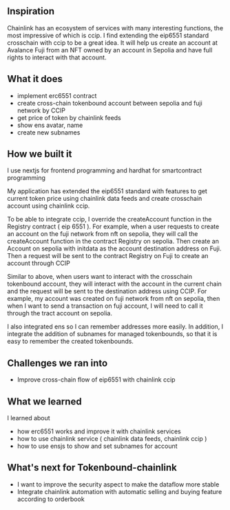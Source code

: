 ## Inspiration
Chainlink has an ecosystem of services with many interesting functions, the most impressive of which is ccip. I find extending the eip6551 standard crosschain with ccip to be a great idea. It will help us create an account at Avalance Fuji from an NFT owned by an account in Sepolia and have full rights to interact with that account. 

## What it does
- implement erc6551 contract
- create cross-chain tokenbound account between sepolia and fuji network by CCIP
- get price of token by chainlink feeds
- show ens avatar, name
- create new subnames

## How we built it
I use nextjs for frontend programming and hardhat for smartcontract programming

My application has extended the eip6551 standard with features to get current token price using chainlink data feeds and create crosschain account using chainlink ccip.

To be able to integrate ccip, I override the createAccount function in the Registry contract ( eip 6551 ). For example, when a user requests to create an account on the fuji network from nft on sepolia, they will call the createAccount function in the contract Registry on sepolia. Then create an Account on sepolia with initdata as the account destination address on Fuji. Then a request will be sent to the contract Registry on Fuji to create an account through CCIP

Similar to above, when users want to interact with the crosschain tokenbound account, they will interact with the account in the current chain and the request will be sent to the destination address using CCIP. For example, my account was created on fuji network from nft on sepolia, then when I want to send a transaction on fuji account, I will need to call it through the tract account on sepolia.

I also integrated ens so I can remember addresses more easily. In addition, I integrate the addition of subnames for managed tokenbounds, so that it is easy to remember the created tokenbounds.

## Challenges we ran into
- Improve cross-chain flow of eip6551 with chainlink ccip

## What we learned
I learned about
- how erc6551 works and improve it with chainlink services
- how to use chainlink service ( chainlink data feeds, chainlink ccip )
- how to use ensjs to show and set subnames for account

## What's next for Tokenbound-chainlink
- I want to improve the security aspect to make the dataflow more stable
- Integrate chainlink automation with automatic selling and buying feature according to orderbook

